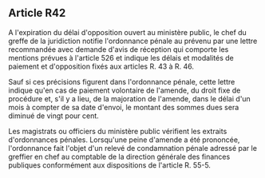 Article R42
----
A l'expiration du délai d'opposition ouvert au ministère public, le chef du
greffe de la juridiction notifie l'ordonnance pénale au prévenu par une lettre
recommandée avec demande d'avis de réception qui comporte les mentions prévues à
l'article 526 et indique les délais et modalités de paiement et d'opposition
fixés aux articles R. 43 à R. 46.

Sauf si ces précisions figurent dans l'ordonnance pénale, cette lettre indique
qu'en cas de paiement volontaire de l'amende, du droit fixe de procédure et,
s'il y a lieu, de la majoration de l'amende, dans le délai d'un mois à compter
de sa date d'envoi, le montant des sommes dues sera diminué de vingt pour cent.

Les magistrats ou officiers du ministère public vérifient les extraits
d'ordonnances pénales. Lorsqu'une peine d'amende a été prononcée, l'ordonnance
fait l'objet d'un relevé de condamnation pénale adressé par le greffier en chef
au comptable de la direction générale des finances publiques conformément aux
dispositions de l'article R. 55-5.
